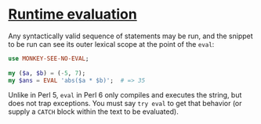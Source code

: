 [1]: https://rosettacode.org/wiki/Runtime_evaluation

# [Runtime evaluation][1]

Any syntactically valid sequence of statements may be run, and the snippet to be run can see its outer lexical scope at the point of the `eval`:

```raku
use MONKEY-SEE-NO-EVAL;
 
my ($a, $b) = (-5, 7);
my $ans = EVAL 'abs($a * $b)';  # => 35
```


Unlike in Perl 5, `eval` in Perl 6 only compiles and executes the string, but does not trap exceptions. You must say `try eval` to get that behavior (or supply a `CATCH` block within the text to be evaluated).